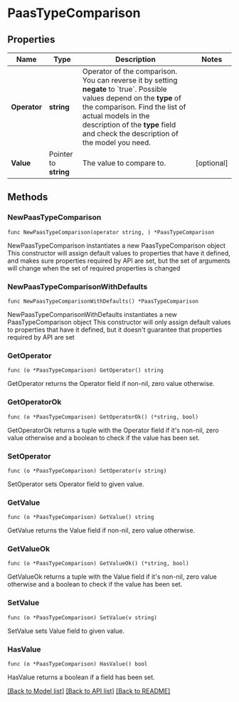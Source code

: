 # PaasTypeComparison

## Properties

Name | Type | Description | Notes
------------ | ------------- | ------------- | -------------
**Operator** | **string** | Operator of the comparison. You can reverse it by setting **negate** to &#x60;true&#x60;.   Possible values depend on the **type** of the comparison. Find the list of actual models in the description of the **type** field and check the description of the model you need. | 
**Value** | Pointer to **string** | The value to compare to. | [optional] 

## Methods

### NewPaasTypeComparison

`func NewPaasTypeComparison(operator string, ) *PaasTypeComparison`

NewPaasTypeComparison instantiates a new PaasTypeComparison object
This constructor will assign default values to properties that have it defined,
and makes sure properties required by API are set, but the set of arguments
will change when the set of required properties is changed

### NewPaasTypeComparisonWithDefaults

`func NewPaasTypeComparisonWithDefaults() *PaasTypeComparison`

NewPaasTypeComparisonWithDefaults instantiates a new PaasTypeComparison object
This constructor will only assign default values to properties that have it defined,
but it doesn't guarantee that properties required by API are set

### GetOperator

`func (o *PaasTypeComparison) GetOperator() string`

GetOperator returns the Operator field if non-nil, zero value otherwise.

### GetOperatorOk

`func (o *PaasTypeComparison) GetOperatorOk() (*string, bool)`

GetOperatorOk returns a tuple with the Operator field if it's non-nil, zero value otherwise
and a boolean to check if the value has been set.

### SetOperator

`func (o *PaasTypeComparison) SetOperator(v string)`

SetOperator sets Operator field to given value.


### GetValue

`func (o *PaasTypeComparison) GetValue() string`

GetValue returns the Value field if non-nil, zero value otherwise.

### GetValueOk

`func (o *PaasTypeComparison) GetValueOk() (*string, bool)`

GetValueOk returns a tuple with the Value field if it's non-nil, zero value otherwise
and a boolean to check if the value has been set.

### SetValue

`func (o *PaasTypeComparison) SetValue(v string)`

SetValue sets Value field to given value.

### HasValue

`func (o *PaasTypeComparison) HasValue() bool`

HasValue returns a boolean if a field has been set.


[[Back to Model list]](../README.md#documentation-for-models) [[Back to API list]](../README.md#documentation-for-api-endpoints) [[Back to README]](../README.md)


